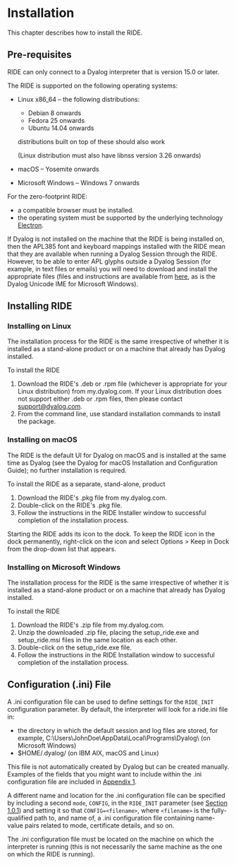 # Installation

This chapter describes how to install the RIDE.

## Pre-requisites

RIDE  can only connect to a Dyalog interpreter that is version 15.0 or later.

The RIDE is supported on the following operating systems:

- Linux x86_64 – the following distributions: 
    - Debian 8 onwards
    - Fedora 25 onwards
    - Ubuntu 14.04 onwards

    distributions built on top of these should also work

    (Linux distribution must also have libnss version 3.26 onwards)
- macOS – Yosemite onwards
- Microsoft Windows – Windows 7 onwards

For the zero-footprint RIDE:

- a compatible browser must be installed.
- the operating system must be supported by the underlying technology [Electron](https://github.com/electron/electron/blob/v13.4.0/docs/tutorial/support.md).

If Dyalog is not installed on the machine that the RIDE is being installed on, then the APL385 font and keyboard mappings installed with the RIDE mean that they are available when running a Dyalog Session through the RIDE. However, to be able to enter APL glyphs outside a Dyalog Session (for example, in text files or emails) you will need to download and install the appropriate files (files and instructions are available from [here](https://www.dyalog.com/apl-font-keyboard.htm), as is the Dyalog Unicode IME for Microsoft Windows).

## Installing RIDE
### Installing on Linux

The installation process for the RIDE is the same irrespective of whether it is installed as a stand-alone product or on a machine that already has Dyalog installed.

To install the RIDE

1. Download the RIDE's .deb or .rpm file (whichever is appropriate for your Linux distribution) from my.dyalog.com. If your Linux distribution does not support either .deb or .rpm files, then please contact support@dyalog.com.
2. From the command line, use standard installation commands to install the package.

### Installing on macOS

The RIDE is the default UI for Dyalog on macOS and is installed at the same time as Dyalog (see the Dyalog for macOS Installation and Configuration Guide); no further installation is required.

To install the RIDE as a separate, stand-alone, product

1. Download the RIDE's .pkg file from my.dyalog.com.
2. Double-click on the RIDE's .pkg file.
3. Follow the instructions in the RIDE Installer window to successful completion of the installation process.

Starting the RIDE adds its icon to the dock. To keep the RIDE icon in the dock permanently, right-click on the icon and select Options > Keep in Dock from the drop-down list that appears.

### Installing on Microsoft Windows

The installation process for the RIDE is the same irrespective of whether it is installed as a stand-alone product or on a machine that already has Dyalog installed.

To install the RIDE

1. Download the RIDE's .zip file from my.dyalog.com.
2. Unzip the downloaded .zip file, placing the setup_ride.exe and setup_ride.msi files in the same location as each other.
3. Double-click on the setup_ride.exe file.
4. Follow the instructions in the RIDE Installation window to successful completion of the installation process.

## Configuration (.ini) File

A .ini configuration file can be used to define settings for the `RIDE_INIT` configuration parameter. By default, the interpreter will look for a ride.ini file in:

-  the directory in which the default session and log files are stored, for example, C:\Users\JohnDoe\AppData\Local\Programs\Dyalog\ (on Microsoft Windows)
-  $HOME/.dyalog/ (on IBM AIX, macOS and Linux)

This file is not automatically created by Dyalog but can be created manually. Examples of the fields that you might want to include within the .ini configuration file are included in [Appendix 1](sample_configuration_file.md).

A different name and location for the .ini configuration file can be specified by including a second `mode`, `CONFIG`, in the `RIDE_INIT` parameter (see [Section 1.0.1](ride_init.md)) and setting it so that `CONFIG=<filename>`, where `<filename>` is the fully-qualified path to, and name of, a .ini configuration file containing name-value pairs related to mode, certificate details, and so on.

The .ini configuration file must be located on the machine on which the interpreter is running (this is not necessarily the same machine as the one on which the RIDE is running).














